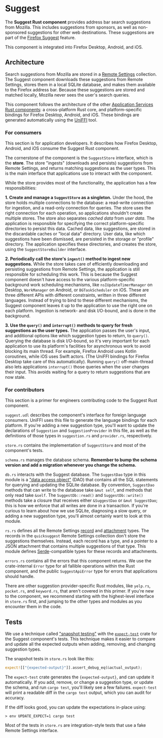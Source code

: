 # Suggest

The **Suggest Rust component** provides address bar search suggestions from Mozilla. This includes suggestions from sponsors, as well as non-sponsored suggestions for other web destinations. These suggestions are part of the [Firefox Suggest](https://support.mozilla.org/en-US/kb/firefox-suggest-faq) feature.

This component is integrated into Firefox Desktop, Android, and iOS.

## Architecture

Search suggestions from Mozilla are stored in a [Remote Settings](https://remote-settings.readthedocs.io/en/latest/) collection. The Suggest component downloads these suggestions from Remote Settings, stores them in a local SQLite database, and makes them available to the Firefox address bar. Because these suggestions are stored and matched locally, Mozilla never sees the user's search queries.

This component follows the architecture of the other [Application Services Rust components](https://mozilla.github.io/application-services/book/index.html): a cross-platform Rust core, and platform-specific bindings for Firefox Desktop, Android, and iOS. These bindings are generated automatically using the [UniFFI](https://mozilla.github.io/uniffi-rs/) tool.

### For consumers

This section is for application developers. It describes how Firefox Desktop, Android, and iOS consume the Suggest Rust component.

The cornerstone of the component is the `SuggestStore` interface, which is the **store**. The store "ingests" (downloads and persists) suggestions from Remote Settings, and returns matching suggestions as the user types. This is the main interface that applications use to interact with the component.

While the store provides most of the functionality, the application has a few responsibilities:

**1. Create and manage a `SuggestStore` as a singleton.** Under the hood, the store holds multiple connections to the database: a read-write connection for ingestion, and a read-only connection for queries. The store uses the right connection for each operation, so applications shouldn't create multiple stores. The store also separates _cached data_ from _user data_. The application is responsible for specifying the correct platform-specific directories to persist this data. Cached data, like suggestions, are stored in the discardable caches or "local data" directory. User data, like which suggestions have been dismissed, are persisted in the storage or "profile" directory. The application specifies these directories, and creates the store, using the `SuggestStoreBuilder` interface.

**2. Periodically call the store's `ingest()` method to ingest new suggestions.** While the store takes care of efficiently downloading and persisting suggestions from Remote Settings, the application is still responsible for scheduling this work. This is because the Suggest component doesn't have access to the various platform-specific background work scheduling mechanisms, like `nsIUpdateTimerManager` on Desktop, `WorkManager` on Android, or `BGTaskScheduler` on iOS. These are three different APIs with different constraints, written in three different languages. Instead of trying to bind to these different mechanisms, the Suggest component leaves it up to the application to use the right one on each platform. Ingestion is network- and disk I/O-bound, and is done in the background.

**3. Use the `query()` and `interrupt()` methods to query for fresh suggestions as the user types.** The application passes the user's input, and additional options like which suggestion types to return, to `query()`. Querying the database is disk I/O-bound, so it's very important for each application to use its platform's facilities for asynchronous work to avoid blocking its main thread. For example, Firefox Android uses Kotlin coroutines, while iOS uses Swift actors. (The UniFFI bindings for Firefox Desktop take care of this automatically). Running `query()` off-main-thread also lets applications `interrupt()` those queries when the user changes their input. This avoids waiting for a query to return suggestions that are now stale.

### For contributors

This section is a primer for engineers contributing code to the Suggest Rust component.

`suggest.udl` describes the component's interface for foreign language consumers. UniFFI uses this file to generate the language bindings for each platform. If you're adding a new suggestion type, you'll want to update the declarations of `Suggestion` and `SuggestionProvider` in this file, as well as the definitions of those types in `suggestion.rs` and `provider.rs`, respectively.

`store.rs` contains the implementation of `SuggestStore` and most of the component's tests.

`schema.rs` manages the database schema. **Remember to bump the schema version and add a migration whenever you change the schema.**

`db.rs` interacts with the Suggest database. The `SuggestDao` type in this module is a ["data access object"](https://en.wikipedia.org/wiki/Data_access_object) (DAO) that contains all the SQL statements for querying and updating the SQLite database. By convention, `SuggestDao` methods that can write to the database take `&mut self`, and methods that only read take `&self`. The `SuggestDb::read()` and `SuggestDb::write()` methods take a closure that receives either `&SuggestDao` or `&mut SuggestDao`; this is how we enforce that all writes are done in a transaction. If you're curious to learn about how we use SQLite, diagnosing a slow query, or adding a new suggestion type, you'll almost certainly want to look at this module.

`rs.rs` defines all the Remote Settings [record](https://docs.kinto-storage.org/en/stable/concepts.html#buckets-collections-and-records) and [attachment](https://docs.kinto-storage.org/en/stable/faq.html#can-i-store-files-inside-kinto) types. The records in the `quicksuggest` Remote Settings collection don't store the suggestions themselves. Instead, each record has a type, and a pointer to a JSON attachment that contains multiple suggestions of that type. This module defines [Serde](https://serde.rs/)-compatible types for these records and attachments.

`errors.rs` contains all the errors that this component returns. We use the crate-internal `Error` type for all fallible operations within the Rust component, and the public `SuggestApiError` type for errors that applications should handle.

There are other suggestion provider-specific Rust modules, like `yelp.rs`, `pocket.rs`, and `keyword.rs`, that aren't covered in this primer. If you're new to the component, we recommend starting with the highest-level interface in `store.rs` first, and jumping to the other types and modules as you encounter them in the code.

## Tests

We use a technique called ["snapshot testing"](https://notlaura.com/what-is-a-snapshot-test/) with the [`expect-test`](https://docs.rs/expect-test/latest/expect_test/) crate for the Suggest component's tests. This technique makes it easier to compare and update all the expected outputs when adding, removing, and changing suggestion types.

The snapshot tests in `store.rs` look like this:

```rs
expect![["{expected-output}"]].assert_debug_eq(&actual_output);
```

The `expect-test` crate generates the `{expected-output}`, and can update it automatically. If you add, remove, or change a suggestion type, or update the schema, and run `cargo test`, you'll likely see a few failures. `expect-test` will print a readable diff in the `cargo test` output, which you can audit for accuracy.

If the diff looks good, you can update the expectations in-place using:

```shell
> env UPDATE_EXPECT=1 cargo test
```

Most of the tests in `store.rs` are integration-style tests that use a fake Remote Settings interface.
